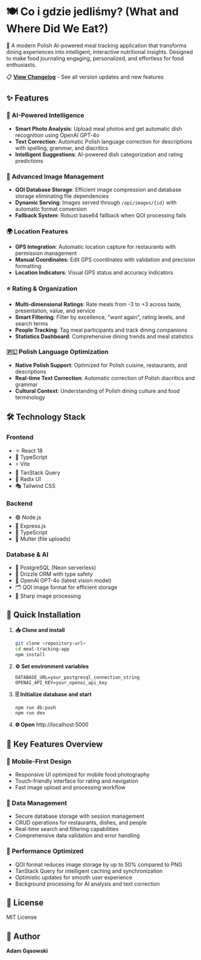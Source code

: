 # 🍽️ Co i gdzie jedliśmy? (What and Where Did We Eat?)

📱 A modern Polish AI-powered meal tracking application that transforms dining experiences into intelligent, interactive nutritional insights. Designed to make food journaling engaging, personalized, and effortless for food enthusiasts.

📋 **[View Changelog](CHANGELOG.md)** - See all version updates and new features

## ✨ Features

### 🤖 AI-Powered Intelligence
- **Smart Photo Analysis**: Upload meal photos and get automatic dish recognition using OpenAI GPT-4o
- **Text Correction**: Automatic Polish language correction for descriptions with spelling, grammar, and diacritics
- **Intelligent Suggestions**: AI-powered dish categorization and rating predictions

### 📸 Advanced Image Management
- **QOI Database Storage**: Efficient image compression and database storage eliminating file dependencies
- **Dynamic Serving**: Images served through `/api/images/{id}` with automatic format conversion
- **Fallback System**: Robust base64 fallback when QOI processing fails

### 🌍 Location Features
- **GPS Integration**: Automatic location capture for restaurants with permission management
- **Manual Coordinates**: Edit GPS coordinates with validation and precision formatting
- **Location Indicators**: Visual GPS status and accuracy indicators

### ⭐ Rating & Organization
- **Multi-dimensional Ratings**: Rate meals from -3 to +3 across taste, presentation, value, and service
- **Smart Filtering**: Filter by excellence, "want again", rating levels, and search terms
- **People Tracking**: Tag meal participants and track dining companions
- **Statistics Dashboard**: Comprehensive dining trends and meal statistics

### 🇵🇱 Polish Language Optimization
- **Native Polish Support**: Optimized for Polish cuisine, restaurants, and descriptions
- **Real-time Text Correction**: Automatic correction of Polish diacritics and grammar
- **Cultural Context**: Understanding of Polish dining culture and food terminology

## 🛠️ Technology Stack

### Frontend
- ⚛️ React 18
- 📘 TypeScript
- ⚡ Vite
- 🔄 TanStack Query
- 🎨 Radix UI
- 🎭 Tailwind CSS

### Backend
- 🟢 Node.js
- 🚀 Express.js
- 📘 TypeScript
- 📁 Multer (file uploads)

### Database & AI
- 🐘 PostgreSQL (Neon serverless)
- 🔧 Drizzle ORM with type safety
- 🧠 OpenAI GPT-4o (latest vision model)
- 🗂️ QOI image format for efficient storage
- 📐 Sharp image processing

## 🚀 Quick Installation

1. **📥 Clone and install**
   ```bash
   git clone <repository-url>
   cd meal-tracking-app
   npm install
   ```

2. **⚙️ Set environment variables**
   ```env
   DATABASE_URL=your_postgresql_connection_string
   OPENAI_API_KEY=your_openai_api_key
   ```

3. **🗄️ Initialize database and start**
   ```bash
   npm run db:push
   npm run dev
   ```

4. **🌐 Open** http://localhost:5000

## 🎯 Key Features Overview

### 📱 Mobile-First Design
- Responsive UI optimized for mobile food photography
- Touch-friendly interface for rating and navigation
- Fast image upload and processing workflow

### 🔐 Data Management
- Secure database storage with session management
- CRUD operations for restaurants, dishes, and people
- Real-time search and filtering capabilities
- Comprehensive data validation and error handling

### 🚀 Performance Optimized
- QOI format reduces image storage by up to 50% compared to PNG
- TanStack Query for intelligent caching and synchronization
- Optimistic updates for smooth user experience
- Background processing for AI analysis and text correction

## 📄 License

MIT License

## 👤 Author

**Adam Gąsowski**